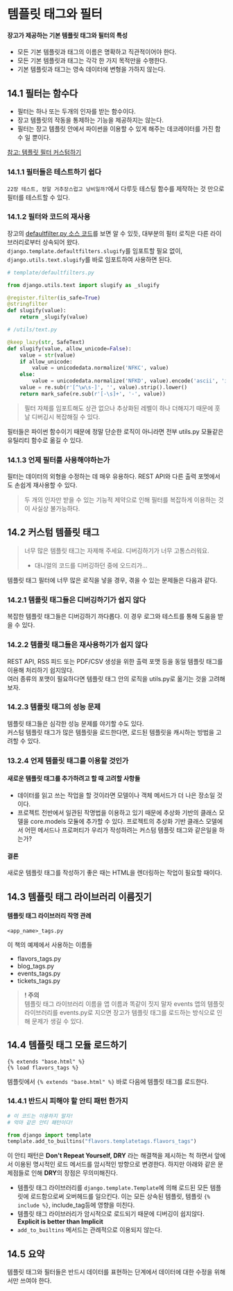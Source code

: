 # 템플릿 태그와 필터

#### 장고가 제공하는 기본 템플릿 태그와 필터의 특성
- 모든 기본 템플릿과 태그의 이름은 명확하고 직관적이어야 한다.
- 모든 기본 템플릿과 태그는 각각 한 가지 목적만을 수행한다.
- 기본 템플릿과 태그는 영속 데이터에 변형을 가하지 않는다.

## 14.1 필터는 함수다 
- 필터는 하나 또는 두개의 인자를 받는 함수이다.   
- 장고 템플릿의 작동을 통제하는 기능을 제공하지는 않는다.  
- 필터는 장고 템플릿 안에서 파이썬을 이용할 수 있게 해주는 데코레이터를 가진 함수 일 뿐이다.  

[참고: 템플릿 필터 커스텀하기](https://anohk.github.io/2017-07-08/custom-template-filter/)

### 14.1.1 필터들은 테스트하기 쉽다 
`22장 테스트, 정말 거추장스럽고 낭비일까?`에서 다루듯 테스팅 함수를 제작하는 것 만으로 필터를 테스트할 수 있다. 

### 14.1.2 필터와 코드의 재사용 
장고의 [defaultfilter.py 소스 코드](https://github.com/django/django/blob/master/django/template/defaultfilters.py)를 보면 알 수 있듯, 대부분의 필터 로직은 다른 라이브러리로부터 상속되어 왔다.     
`django.template.defaultfilters.slugify`를 임포트할 필요 없이, `django.utils.text.slugify`를 바로 임포트하여 사용하면 된다. 

~~~python
# template/defaultfilters.py

from django.utils.text import slugify as _slugify

@register.filter(is_safe=True)
@stringfilter
def slugify(value):
    return _slugify(value)
~~~

~~~python
# /utils/text.py

@keep_lazy(str, SafeText)
def slugify(value, allow_unicode=False):
    value = str(value)
    if allow_unicode:
        value = unicodedata.normalize('NFKC', value)
    else:
        value = unicodedata.normalize('NFKD', value).encode('ascii', 'ignore').decode('ascii')
    value = re.sub(r'[^\w\s-]', '', value).strip().lower()
    return mark_safe(re.sub(r'[-\s]+', '-', value))
~~~

> 필터 자체를 임포트해도 상관 없으나 추상화된 레벨이 하나 더해지기 때문에 훗날 디버깅시 복잡해질 수 있다.

필터들은 파이썬 함수이기 때문에 정말 단순한 로직이 아니라면 전부 utils.py 모듈같은 유틸리티 함수로 옮길 수 있다. 

### 14.1.3 언제 필터를 사용해야하는가
필터는 데이터의 외형을 수정하는 데 매우 유용하다. REST API와 다른 출력 포멧에서도 손쉽게 재사용할 수 있다. 
> 두 개의 인자만 받을 수 있는 기능적 제약으로 인해 필터를 복잡하게 이용하는 것이 사실상 불가능하다. 

## 14.2 커스텀 템플릿 태그 

> 너무 많은 템플릿 태그는 자제해 주세요. 디버깅하기가 너무 고통스러워요.  
> - 대니얼의 코드를 디버깅하던 중에 오드리가...

템플릿 태그 필터에 너무 많은 로직을 넣을 경우, 겪을 수 있는 문제들은 다음과 같다. 
 
### 14.2.1 템플릿 태그들은 디버깅하기가 쉽지 않다 
복잡한 템플릿 태그들은 디버깅하기 까다롭다. 
이 경우 로그와 테스트를 통해 도움을 받을 수 있다.

### 14.2.2 템플릿 태그들은 재사용하기가 쉽지 않다 
REST API, RSS 피드 또는 PDF/CSV 생성을 위한 출력 포맷 등을 동일 템플릿 태그를 이용해 처리하기 쉽지않다.  
여러 종류의 포맷이 필요하다면 템플릿 태그 안의 로직을 utils.py로 옮기는 것을 고려해보자. 

### 14.2.3 템플릿 태그의 성능 문제 
템플릿 태그들은 심각한 성능 문제를 야기할 수도 있다.  
커스텀 템플릿 태그가 많은 템플릿을 로드한다면, 로드된 템플릿을 캐시하는 방법을 고려할 수 있다. 

### 13.2.4 언제 템플릿 태그를 이용할 것인가 

#### 새로운 템플릿 태그를 추가하려고 할 때 고려할 사항들  
- 데이터를 읽고 쓰는 작업을 할 것이라면 모델이나 객체 메서드가 더 나은 장소일 것이다. 
- 프로젝트 전반에서 일관된 작명법을 이용하고 있기 때문에 추상화 기반의 클래스 모델을 core.models 모듈에 추가할 수 있다. 프로젝트의 추상화 기반 클래스 모델에서 어떤 메서드나 프로퍼티가 우리가 작성하려는 커스텀 템플릿 태그와 같은일을 하는가? 

#### 결론
새로운 템플릿 태그를 작성하기 좋은 때는 HTML을 렌더링하는 작업이 필요할 때이다. 

## 14.3 템플릿 태그 라이브러리 이름짓기 
#### 템플릿 태그 라이브러리 작명 관례  
`<app_name>_tags.py`

이 책의 예제에서 사용하는 이름들  

- flavors_tags.py
- blog_tags.py
- events_tags.py
- tickets_tags.py

> **! 주의**   
> 템플릿 태그 라이브러리 이름을 앱 이름과 똑같이 짓지 말자
> events 앱의 템플릿 라이브러리를 events.py로 지으면 장고가 템플릿 태그를 로드하는 방식으로 인해 문제가 생길 수 있다. 

## 14.4 템플릿 태그 모듈 로드하기 
~~~
{% extends "base.html" %}
{% load flavors_tags %}
~~~
템플릿에서 `{% extends "base.html" %}` 바로 다음에 템플릿 태그를 로드한다.

### 14.4.1 반드시 피해야 할 안티 패턴 한가지 
~~~python
# 이 코드는 이용하지 말자!
# 악마 같은 안티 패턴이다!

from django import template
template.add_to_builtins("flavors.templatetags.flavors_tags")
~~~

이 안티 패턴은 **Don't Repeat Yourself, DRY** 라는 해결책을 제시하는 척 하면서 앞에서 이용된 명시적인 로드 메서드를 암시적인 방향으로 변경한다. 하지만 아래와 같은 문제점들로 인해 **DRY**의 장점은 무의미해진다.

- 템플릿 태그 라이브러리를 `django.template.Template`에 의해 로드된 모든 템플릿에 로드함으로써 오버헤드를 일으킨다. 이는 모든 상속된 템플릿, 템플릿 `{% include %}`, include_tag등에 영향을 미친다.
- 템플릿 태그 라이브러리가 암시적으로 로드되기 때문에 디버깅이 쉽지않다. **Explicit is better than Implicit** 
- `add_to_builtins` 메서드는 관례적으로 이용되지 않는다.

## 14.5 요약 
템플릿 태그와 필터들은 반드시 데이터를 표현하는 단계에서 데이터에 대한 수정을 위해서만 쓰여야 한다.